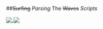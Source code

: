 ##~~Surfing~~ _Parsing_ The ~~Waves~~ _Scripts_


<a href="https://github.com/LuciFR1809/github-readme-stats">
  <img align="center" src="https://github-readme-stats.vercel.app/api?username=LuciFR1809&theme=radical&show_icons=true" />
</a>
<a href="https://github.com/LuciFR1809/convoychat">
  <img align="center" src="https://github-readme-stats.vercel.app/api/top-langs/?username=LuciFR1809&layout=compact&theme=radical&show_icons=true&hide=scss" />
</a>

